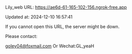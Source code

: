 Lily_web URL: https://ae6d-61-165-102-156.ngrok-free.app

Updated at: 2024-12-10 16:57:41

If you cannot open this URL, the server might be down.

Please contact: 

goley04@foxmail.com Or Wechat:GL_yeaH